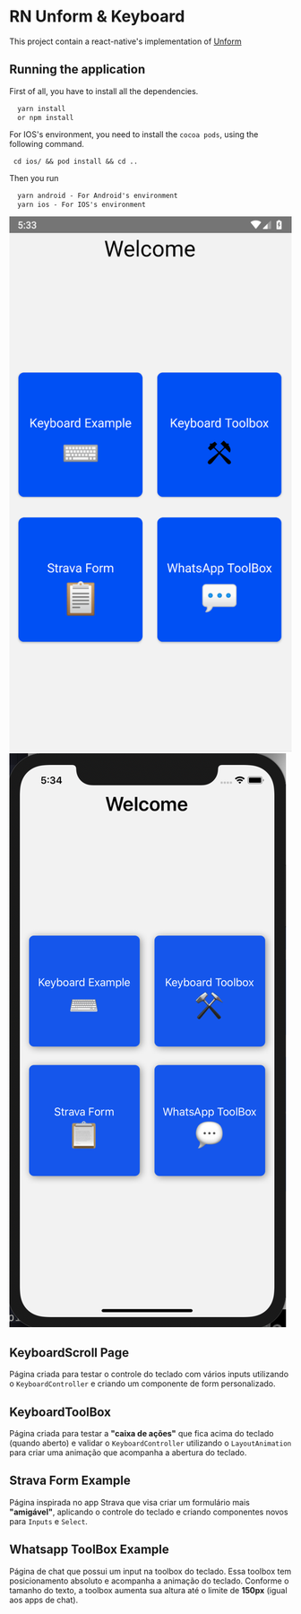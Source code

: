 # RN Unform & Keyboard

This project contain a react-native's implementation of [Unform](https://unform.dev/)

## Running the application

First of all, you have to install all the dependencies.

```
  yarn install
  or npm install
```

For IOS's environment, you need to install the `cocoa pods`, using the following command.

```
 cd ios/ && pod install && cd ..
```

Then you run

```
  yarn android - For Android's environment
  yarn ios - For IOS's environment
```

![Android screenshot|360x740](/images/android.png)
![IOS screenshot|392x747](/images/ios.png)

## KeyboardScroll Page

Página criada para testar o controle do teclado com vários inputs utilizando o `KeyboardController` e criando um componente de form personalizado.

## KeyboardToolBox

Página criada para testar a **"caixa de ações"** que fica acima do teclado (quando aberto) e validar o `KeyboardController` utilizando o `LayoutAnimation` para criar uma animação que acompanha a abertura do teclado.

## Strava Form Example

Página inspirada no app Strava que visa criar um formulário mais **"amigável"**, aplicando o controle do teclado e criando componentes novos para `Inputs` e `Select`.

## Whatsapp ToolBox Example

Página de chat que possui um input na toolbox do teclado. Essa toolbox tem posicionamento absoluto e acompanha a animação do teclado. Conforme o tamanho do texto, a toolbox aumenta sua altura até o limite de **150px** (igual aos apps de chat). 
